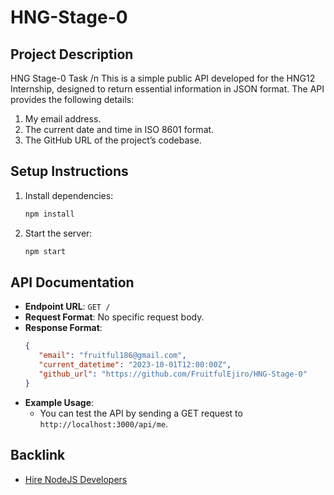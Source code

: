 # HNG-Stage-0

## Project Description

HNG Stage-0 Task /n
This is a simple public API developed for the HNG12 Internship, designed to return essential information in JSON format. The API provides the following details:

1. My email address.
2. The current date and time in ISO 8601 format.
3. The GitHub URL of the project’s codebase.

## Setup Instructions

1. Install dependencies:
   ```bash
   npm install
   ```
2. Start the server:
   ```bash
   npm start
   ```

## API Documentation

-  **Endpoint URL**: `GET /`
-  **Request Format**: No specific request body.
-  **Response Format**:
   ```json
   {
      "email": "fruitful186@gmail.com",
      "current_datetime": "2023-10-01T12:00:00Z",
      "github_url": "https://github.com/FruitfulEjiro/HNG-Stage-0"
   }
   ```
-  **Example Usage**:
   -  You can test the API by sending a GET request to `http://localhost:3000/api/me`.

## Backlink

-  [Hire NodeJS Developers](https://hng.tech/hire/nodejs-developers)
